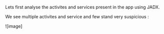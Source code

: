 Lets first analyse the activites and services present in the app using JADX. 

We see multiple activites and service and few stand very suspicious :

![image]
